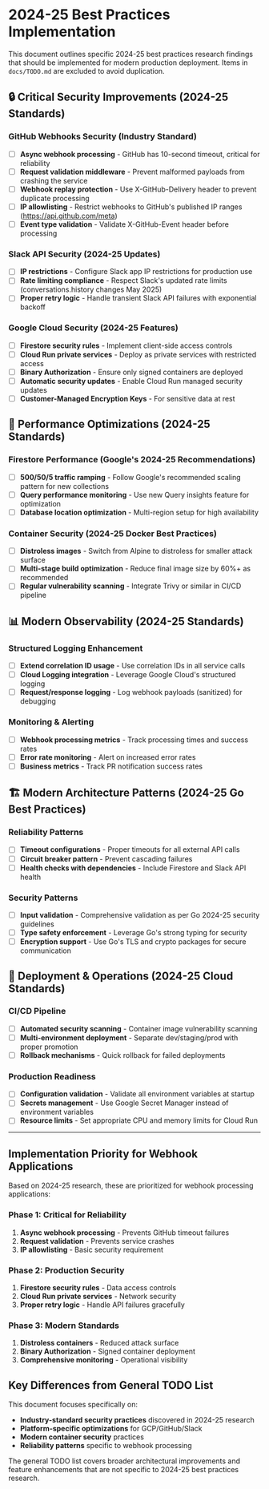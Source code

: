 # 2024-25 Best Practices Implementation

This document outlines specific 2024-25 best practices research findings that should be implemented for modern production deployment. Items in `docs/TODO.md` are excluded to avoid duplication.

## 🔒 Critical Security Improvements (2024-25 Standards)

### GitHub Webhooks Security (Industry Standard)
- [ ] **Async webhook processing** - GitHub has 10-second timeout, critical for reliability
- [ ] **Request validation middleware** - Prevent malformed payloads from crashing the service
- [ ] **Webhook replay protection** - Use X-GitHub-Delivery header to prevent duplicate processing
- [ ] **IP allowlisting** - Restrict webhooks to GitHub's published IP ranges (https://api.github.com/meta)
- [ ] **Event type validation** - Validate X-GitHub-Event header before processing

### Slack API Security (2024-25 Updates)
- [ ] **IP restrictions** - Configure Slack app IP restrictions for production use
- [ ] **Rate limiting compliance** - Respect Slack's updated rate limits (conversations.history changes May 2025)
- [ ] **Proper retry logic** - Handle transient Slack API failures with exponential backoff

### Google Cloud Security (2024-25 Features)
- [ ] **Firestore security rules** - Implement client-side access controls
- [ ] **Cloud Run private services** - Deploy as private services with restricted access
- [ ] **Binary Authorization** - Ensure only signed containers are deployed
- [ ] **Automatic security updates** - Enable Cloud Run managed security updates
- [ ] **Customer-Managed Encryption Keys** - For sensitive data at rest

## 🚀 Performance Optimizations (2024-25 Standards)

### Firestore Performance (Google's 2024-25 Recommendations)
- [ ] **500/50/5 traffic ramping** - Follow Google's recommended scaling pattern for new collections
- [ ] **Query performance monitoring** - Use new Query insights feature for optimization
- [ ] **Database location optimization** - Multi-region setup for high availability

### Container Security (2024-25 Docker Best Practices)
- [ ] **Distroless images** - Switch from Alpine to distroless for smaller attack surface
- [ ] **Multi-stage build optimization** - Reduce final image size by 60%+ as recommended
- [ ] **Regular vulnerability scanning** - Integrate Trivy or similar in CI/CD pipeline

## 📊 Modern Observability (2024-25 Standards)

### Structured Logging Enhancement
- [ ] **Extend correlation ID usage** - Use correlation IDs in all service calls
- [ ] **Cloud Logging integration** - Leverage Google Cloud's structured logging
- [ ] **Request/response logging** - Log webhook payloads (sanitized) for debugging

### Monitoring & Alerting
- [ ] **Webhook processing metrics** - Track processing times and success rates
- [ ] **Error rate monitoring** - Alert on increased error rates
- [ ] **Business metrics** - Track PR notification success rates

## 🏗️ Modern Architecture Patterns (2024-25 Go Best Practices)

### Reliability Patterns
- [ ] **Timeout configurations** - Proper timeouts for all external API calls
- [ ] **Circuit breaker pattern** - Prevent cascading failures
- [ ] **Health checks with dependencies** - Include Firestore and Slack API health

### Security Patterns
- [ ] **Input validation** - Comprehensive validation as per Go 2024-25 security guidelines
- [ ] **Type safety enforcement** - Leverage Go's strong typing for security
- [ ] **Encryption support** - Use Go's TLS and crypto packages for secure communication

## 🚀 Deployment & Operations (2024-25 Cloud Standards)

### CI/CD Pipeline
- [ ] **Automated security scanning** - Container image vulnerability scanning
- [ ] **Multi-environment deployment** - Separate dev/staging/prod with proper promotion
- [ ] **Rollback mechanisms** - Quick rollback for failed deployments

### Production Readiness
- [ ] **Configuration validation** - Validate all environment variables at startup
- [ ] **Secrets management** - Use Google Secret Manager instead of environment variables
- [ ] **Resource limits** - Set appropriate CPU and memory limits for Cloud Run

---

## Implementation Priority for Webhook Applications

Based on 2024-25 research, these are prioritized for webhook processing applications:

### Phase 1: Critical for Reliability
1. **Async webhook processing** - Prevents GitHub timeout failures
2. **Request validation** - Prevents service crashes
3. **IP allowlisting** - Basic security requirement

### Phase 2: Production Security
1. **Firestore security rules** - Data access controls
2. **Cloud Run private services** - Network security
3. **Proper retry logic** - Handle API failures gracefully

### Phase 3: Modern Standards
1. **Distroless containers** - Reduced attack surface
2. **Binary Authorization** - Signed container deployment
3. **Comprehensive monitoring** - Operational visibility

## Key Differences from General TODO List

This document focuses specifically on:
- **Industry-standard security practices** discovered in 2024-25 research
- **Platform-specific optimizations** for GCP/GitHub/Slack
- **Modern container security** practices
- **Reliability patterns** specific to webhook processing

The general TODO list covers broader architectural improvements and feature enhancements that are not specific to 2024-25 best practices research.